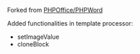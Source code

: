 Forked from [PHPOffice/PHPWord](https://github.com/PHPOffice/PHPWord)

Added functionalities in template processor:
- setImageValue
- cloneBlock
